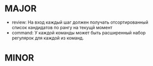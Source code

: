 # MAJOR
* review: На вход каждый шаг должен получать отсортированный список кандидатов по рангу на текущй момент
* command: У каждой команды может быть расширенный набор регулярок для каждой из команд.

# MINOR

